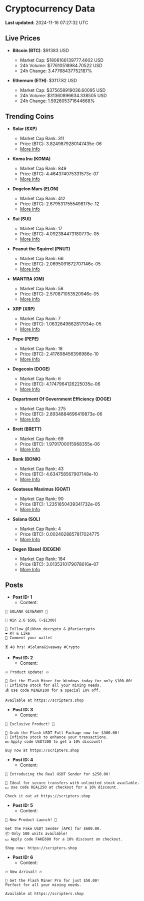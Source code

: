 # Cryptocurrency Data

**Last updated:** 2024-11-16 07:27:32 UTC

## Live Prices
- **Bitcoin (BTC)**: $91383 USD
  - Market Cap: $1808166139777.4602 USD
  - 24h Volume: $77610518984.70522 USD
  - 24h Change: 3.47768437752187%

- **Ethereum (ETH)**: $3117.82 USD
  - Market Cap: $375658919036.60095 USD
  - 24h Volume: $31360896634.338505 USD
  - 24h Change: 1.592605371644668%

## Trending Coins
- **Solar (SXP)**
  - Market Cap Rank: 311
  - Price (BTC): 3.8249879280147435e-06
  - [More Info](https://www.coingecko.com/en/coins/solar-2)

- **Koma Inu (KOMA)**
  - Market Cap Rank: 849
  - Price (BTC): 4.464374075331573e-07
  - [More Info](https://www.coingecko.com/en/coins/koma-inu)

- **Dogelon Mars (ELON)**
  - Market Cap Rank: 412
  - Price (BTC): 2.6795317555498175e-12
  - [More Info](https://www.coingecko.com/en/coins/dogelon-mars)

- **Sui (SUI)**
  - Market Cap Rank: 17
  - Price (BTC): 4.092384473180773e-05
  - [More Info](https://www.coingecko.com/en/coins/sui)

- **Peanut the Squirrel (PNUT)**
  - Market Cap Rank: 66
  - Price (BTC): 2.0695091672707146e-05
  - [More Info](https://www.coingecko.com/en/coins/peanut-the-squirrel)

- **MANTRA (OM)**
  - Market Cap Rank: 58
  - Price (BTC): 2.570871053520946e-05
  - [More Info](https://www.coingecko.com/en/coins/mantra)

- **XRP (XRP)**
  - Market Cap Rank: 7
  - Price (BTC): 1.0632649862817934e-05
  - [More Info](https://www.coingecko.com/en/coins/xrp)

- **Pepe (PEPE)**
  - Market Cap Rank: 18
  - Price (BTC): 2.417698456396986e-10
  - [More Info](https://www.coingecko.com/en/coins/pepe)

- **Dogecoin (DOGE)**
  - Market Cap Rank: 6
  - Price (BTC): 4.1747964126225035e-06
  - [More Info](https://www.coingecko.com/en/coins/dogecoin)

- **Department Of Government Efficiency (DOGE)**
  - Market Cap Rank: 275
  - Price (BTC): 2.8934884696419873e-06
  - [More Info](https://www.coingecko.com/en/coins/department-of-government-efficiency)

- **Brett (BRETT)**
  - Market Cap Rank: 69
  - Price (BTC): 1.9791700015968355e-06
  - [More Info](https://www.coingecko.com/en/coins/brett-2)

- **Bonk (BONK)**
  - Market Cap Rank: 43
  - Price (BTC): 4.634758567907148e-10
  - [More Info](https://www.coingecko.com/en/coins/bonk)

- **Goatseus Maximus (GOAT)**
  - Market Cap Rank: 90
  - Price (BTC): 1.2351850439341732e-05
  - [More Info](https://www.coingecko.com/en/coins/goatseus-maximus)

- **Solana (SOL)**
  - Market Cap Rank: 4
  - Price (BTC): 0.0024028857817024775
  - [More Info](https://www.coingecko.com/en/coins/solana)

- **Degen (Base) (DEGEN)**
  - Market Cap Rank: 184
  - Price (BTC): 3.0135310179078616e-07
  - [More Info](https://www.coingecko.com/en/coins/degen-base)

## Posts
- **Post ID: 1**
  - Content:
```
🚀 SOLANA GIVEAWAY 🚀

🎁 Win 2.6 $SOL (~$1300)

🤝 Follow @likhon_decrypto & @fariacrypto
❤️ RT & Like
💬 Comment your wallet

⏳ 48 hrs! #SolanaGiveaway #Crypto
```

- **Post ID: 2**
  - Content:
```
🔥 Product Update! 🔥

🚀 Get the Flash Miner for Windows today for only $100.00!
🔋 Infinite stock for all your mining needs.
💰 Use code MINER100 for a special 10% off.

Available at https://scripters.shop
```

- **Post ID: 3**
  - Content:
```
🎁 Exclusive Product! 🎁

💸 Grab the Flash USDT Full Package now for $300.00!
🎉 Infinite stock to enhance your transactions.
💵 Apply code USDT300 to get a 10% discount!

Buy now at https://scripters.shop
```

- **Post ID: 4**
  - Content:
```
💎 Introducing the Real USDT Sender for $250.00!

💼 Ideal for secure transfers with unlimited stock available.
💵 Use code REAL250 at checkout for a 10% discount.

Check it out at https://scripters.shop
```

- **Post ID: 5**
  - Content:
```
🚀 New Product Launch! 🚀

Get the Fake USDT Sender [APK] for $600.00.
📦 Only 500 units available!
💵 Apply code FAKE600 for a 10% discount on checkout.

Shop now: https://scripters.shop
```

- **Post ID: 6**
  - Content:
```
🔥 New Arrival! 🔥

💸 Get the Flash Miner Pro for just $50.00!
Perfect for all your mining needs.

Available at https://scripters.shop
```


